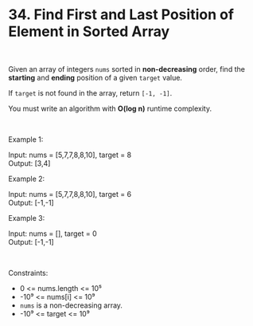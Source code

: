 # 34. Find First and Last Position of Element in Sorted Array

<br>  

Given an array of integers `nums` sorted in **non-decreasing** order, find the **starting** and **ending** position of a given `target` value.

If `target` is not found in the array, return `[-1, -1]`.

You must write an algorithm with **O(log n)** runtime complexity.

<br>  

Example 1:

Input: nums = \[5,7,7,8,8,10], target = 8 <br>
Output: \[3,4]

Example 2:

Input: nums = \[5,7,7,8,8,10], target = 6 <br>
Output: \[-1,-1]

Example 3:

Input: nums = \[], target = 0 <br>
Output: \[-1,-1]

<br>  

Constraints:

* 0 <= nums.length <= 10⁵
* -10⁹ <= nums\[i] <= 10⁹
* `nums` is a non-decreasing array.
* -10⁹ <= target <= 10⁹
